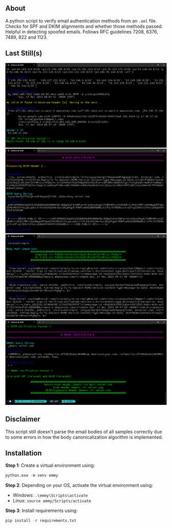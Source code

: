 ## About
A python script to verify email authentication methods from an `.eml` file. Checks for SPF and DKIM alignments and whether those methods passed. Helpful in detecting spoofed emails. Follows RFC guidelines 7208, 6376, 7489, 822 and 1123.

## Last Still(s)
![SPF.png](https://raw.githubusercontent.com/nisargsuthar/Emmy/main/images/spf.png?)
![DKIM1.png](https://raw.githubusercontent.com/nisargsuthar/Emmy/main/images/dkim1.png?)
![DKIM2.png](https://raw.githubusercontent.com/nisargsuthar/Emmy/main/images/dkim2.png?)
![DMARC.png](https://raw.githubusercontent.com/nisargsuthar/Emmy/main/images/dmarc.png?)

## Disclaimer
This script still doesn't parse the email bodies of all samples correctly due to some errors in how the body canonicalization algorithm is implemented.

## Installation
**Step 1**: Create a virtual environment using:
```python
python.exe -m venv emmy
```

**Step 2**: Depending on your OS, activate the virtual environment using:
* Windows: `.\emmy\Scripts\activate`
* Linux: `source emmy/Scripts/activate`

**Step 3**: Install requirements using:
```python
pip install -r requirements.txt
```
